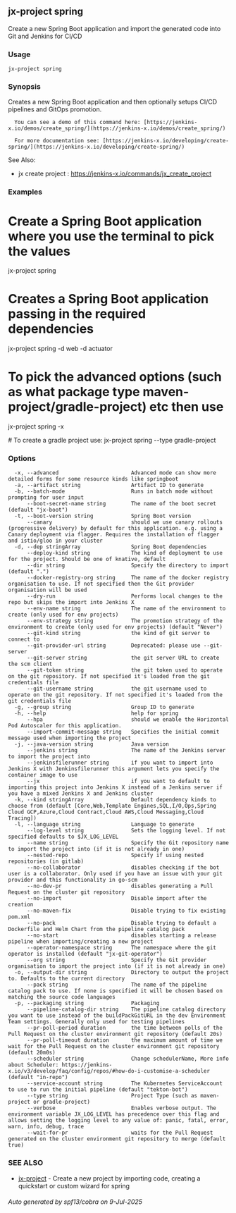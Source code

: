 ## jx-project spring

Create a new Spring Boot application and import the generated code into Git and Jenkins for CI/CD

### Usage

```
jx-project spring
```

### Synopsis

Creates a new Spring Boot application and then optionally setups CI/CD pipelines and GitOps promotion.
  
      You can see a demo of this command here: [https://jenkins-x.io/demos/create_spring/](https://jenkins-x.io/demos/create_spring/)
  
      For more documentation see: [https://jenkins-x.io/developing/create-spring/](https://jenkins-x.io/developing/create-spring/)
  
See Also: 

  * jx create project : https://jenkins-x.io/commands/jx_create_project

### Examples

  # Create a Spring Boot application where you use the terminal to pick the values
  jx-project spring
  
  # Creates a Spring Boot application passing in the required dependencies
  jx-project spring -d web -d actuator
  
  # To pick the advanced options (such as what package type maven-project/gradle-project) etc then use
  jx-project spring -x
  
  # To create a gradle project use:
  jx-project spring --type gradle-project

### Options

```
  -x, --advanced                       Advanced mode can show more detailed forms for some resource kinds like springboot
  -a, --artifact string                Artifact ID to generate
  -b, --batch-mode                     Runs in batch mode without prompting for user input
      --boot-secret-name string        The name of the boot secret (default "jx-boot")
  -t, --boot-version string            Spring Boot version
      --canary                         should we use canary rollouts (progressive delivery) by default for this application. e.g. using a Canary deployment via flagger. Requires the installation of flagger and istio/gloo in your cluster
  -d, --dep stringArray                Spring Boot dependencies
      --deploy-kind string             The kind of deployment to use for the project. Should be one of knative, default
      --dir string                     Specify the directory to import (default ".")
      --docker-registry-org string     The name of the docker registry organisation to use. If not specified then the Git provider organisation will be used
      --dry-run                        Performs local changes to the repo but skips the import into Jenkins X
      --env-name string                The name of the environment to create (only used for env projects)
      --env-strategy string            The promotion strategy of the environment to create (only used for env projects) (default "Never")
      --git-kind string                the kind of git server to connect to
      --git-provider-url string        Deprecated: please use --git-server
      --git-server string              the git server URL to create the scm client
      --git-token string               the git token used to operate on the git repository. If not specified it's loaded from the git credentials file
      --git-username string            the git username used to operate on the git repository. If not specified it's loaded from the git credentials file
  -g, --group string                   Group ID to generate
  -h, --help                           help for spring
      --hpa                            should we enable the Horizontal Pod Autoscaler for this application.
      --import-commit-message string   Specifies the initial commit message used when importing the project
  -j, --java-version string            Java version
      --jenkins string                 The name of the Jenkins server to import the project into
      --jenkinsfilerunner string       if you want to import into Jenkins X with Jenkinsfilerunner this argument lets you specify the container image to use
      --jx                             if you want to default to importing this project into Jenkins X instead of a Jenkins server if you have a mixed Jenkins X and Jenkins cluster
  -k, --kind stringArray               Default dependency kinds to choose from (default [Core,Web,Template Engines,SQL,I/O,Ops,Spring Cloud GCP,Azure,Cloud Contract,Cloud AWS,Cloud Messaging,Cloud Tracing])
  -l, --language string                Language to generate
      --log-level string               Sets the logging level. If not specified defaults to $JX_LOG_LEVEL
      --name string                    Specify the Git repository name to import the project into (if it is not already in one)
      --nested-repo                    Specify if using nested repositories (in gitlab)
      --no-collaborator                disables checking if the bot user is a collaborator. Only used if you have an issue with your git provider and this functionality in go-scm
      --no-dev-pr                      disables generating a Pull Request on the cluster git repository
      --no-import                      Disable import after the creation
      --no-maven-fix                   Disable trying to fix existing pom.xml
      --no-pack                        Disable trying to default a Dockerfile and Helm Chart from the pipeline catalog pack
      --no-start                       disables starting a release pipeline when importing/creating a new project
      --operator-namespace string      The namespace where the git operator is installed (default "jx-git-operator")
      --org string                     Specify the Git provider organisation to import the project into (if it is not already in one)
  -o, --output-dir string              Directory to output the project to. Defaults to the current directory
      --pack string                    The name of the pipeline catalog pack to use. If none is specified it will be chosen based on matching the source code languages
  -p, --packaging string               Packaging
      --pipeline-catalog-dir string    The pipeline catalog directory you want to use instead of the buildPackGitURL in the dev Environment Team settings. Generally only used for testing pipelines
      --pr-poll-period duration        the time between polls of the Pull Request on the cluster environment git repository (default 20s)
      --pr-poll-timeout duration       the maximum amount of time we wait for the Pull Request on the cluster environment git repository (default 20m0s)
      --scheduler string               Change schedulerName, More info about Scheduler: https://jenkins-x.io/v3/develop/faq/config/repos/#how-do-i-customise-a-scheduler (default "in-repo")
      --service-account string         The Kubernetes ServiceAccount to use to run the initial pipeline (default "tekton-bot")
      --type string                    Project Type (such as maven-project or gradle-project)
      --verbose                        Enables verbose output. The environment variable JX_LOG_LEVEL has precedence over this flag and allows setting the logging level to any value of: panic, fatal, error, warn, info, debug, trace
      --wait-for-pr                    waits for the Pull Request generated on the cluster environment git repository to merge (default true)
```

### SEE ALSO

* [jx-project](jx-project.md)	 - Create a new project by importing code, creating a quickstart or custom wizard for spring

###### Auto generated by spf13/cobra on 9-Jul-2025
